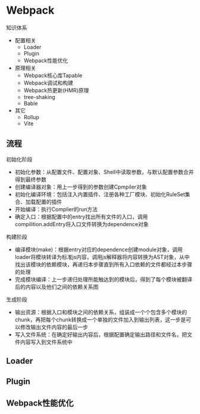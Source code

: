 # Webpack

知识体系

- 配置相关
  - Loader
  - Plugin
  - Webpack性能优化
- 原理相关
  - Webpack核心库Tapable
  - Webpack调试和构建
  - Webpack热更新(HMR)原理
  - tree-shaking
  - Bable
- 其它
  - Rollup
  - Vite

## 流程

初始化阶段

- 初始化参数：从配置文件、配置对象、Shell中读取参数，与默认配置参数合并得到最终参数
- 创建编译器对象：用上一步得到的参数创建Cpmpiler对象
- 初始化编译环境：包括注入内置插件、注册各种工厂模块、初始化RuleSet集合、加载配置的插件
- 开始编译：执行Complier的run方法
- 确定入口：根据配置中的entry找出所有文件的入口，调用compilition.addEntry将入口文件转换为dependence对象

构建阶段

- 编译模块(make)：根据entry对应的dependence创建module对象，调用loader将模块转译为标准js内容，调用js解释器将内容转换为AST对象，从中找出该模块的依赖模块，再递归本步骤直到所有入口依赖的文件都经过本步骤的处理
- 完成模块编译：上一步递归处理所能触达到的模块后，得到了每个模块被翻译后的内容以及他们之间的依赖关系图

生成阶段

- 输出资源：根据入口和模块之间的依赖关系，组装成一个个包含多个模块的chunk，再把每个chunk转换成一个单独的文件加入到输出列表，这一步是可以修改输出文件内容的最后一步
- 写入文件系统：在确定好输出内容后，根据配置确定输出路径和文件名，把文件内容写入到文件系统中

## Loader

## Plugin

## Webpack性能优化
